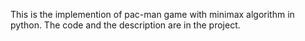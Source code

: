 This is the implemention of pac-man game with minimax algorithm in python. The code and the description are in the project.

